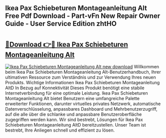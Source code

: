 ## Ikea Pax Schiebeturen Montageanleitung Alt Free Pdf Download - Part-vFn New Repair Owner Guide - User Service Edition zhtHO

# <h2><a href="http://df83ue.blite.top/?on=Ikea+Pax+Schiebeturen+Montageanleitung+Alt">🔗Download 👉🔴 Ikea Pax Schiebeturen Montageanleitung Alt</a></h2>

[![Ikea Pax Schiebeturen Montageanleitung Alt new download](https://i.imgur.com/lujVjoI.png)](http://df83ue.blite.top/?on=Ikea+Pax+Schiebeturen+Montageanleitung+Alt)
Willkommen beim Ikea Pax Schiebeturen Montageanleitung Alt-Benutzerhandbuch, Ihrer ultimativen Ressource zum Verständnis und zur Verwendung Ihres neuen Produkts. Wichtige Informationen Ikea Pax Schiebeturen Montageanleitung AltD In Bezug auf Konnektivität Dieses Produkt benötigt eine stabile Internetverbindung für eine optimale Leistung. Ikea Pax Schiebeturen Montageanleitung Alt bietet Benutzern eine umfangreiche Palette erweiterter Funktionen, darunter virtuelles privates Netzwerk, automatische Datenverschlüsselung, anpassbares Dashboard und Mehrbenutzerzugriff, auf die alle über die schlanke und anpassbare Benutzeroberfläche zugegriffen werden kann. Wir sind bestrebt, Lösungen für Ikea Pax Schiebeturen Montageanleitung AltD bereitzustellen. Unser Team ist bestrebt, Ihre Anliegen schnell und effizient zu lösen.
